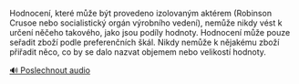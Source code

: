 
Hodnocení, které může být provedeno izolovaným aktérem (Robinson Crusoe nebo socialistický orgán výrobního vedení), nemůže nikdy vést k určení něčeho takového, jako jsou podíly hodnoty. Hodnocení může pouze seřadit zboží podle preferenčních škál. Nikdy nemůže k nějakému zboží přiřadit něco, co by se dalo nazvat objemem nebo velikostí hodnoty.

[🔊 Poslechnout audio](/data/7-paragraphs/audio/chapter_62/para_004-Hodnocen-kter-me-bt-provedeno-izolovanm-akt.mp3)
